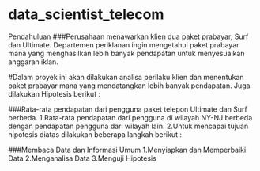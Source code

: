 # data_scientist_telecom

Pendahuluan 
###Perusahaan menawarkan klien dua paket prabayar, Surf dan Ultimate. Departemen periklanan ingin mengetahui paket prabayar mana yang menghasilkan lebih banyak pendapatan untuk menyesuaikan anggaran iklan.

#Dalam proyek ini akan dilakukan analisa perilaku klien dan menentukan paket prabayar mana yang mendatangkan lebih banyak pendapatan. Juga dilakukan Hipotesis berikut :

###Rata-rata pendapatan dari pengguna paket telepon Ultimate dan Surf berbeda.
1.Rata-rata pendapatan dari pengguna di wilayah NY-NJ berbeda dengan pendapatan pengguna dari wilayah lain.
2.Untuk mencapai tujuan hipotesis diatas dilakukan beberapa langkah berikut :

###Membaca Data dan Informasi Umum
1.Menyiapkan dan Memperbaiki Data
2.Menganalisa Data
3.Menguji Hipotesis
